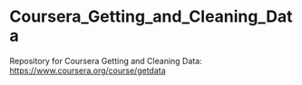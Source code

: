 Coursera_Getting_and_Cleaning_Data
==================================

Repository for Coursera Getting and Cleaning Data: https://www.coursera.org/course/getdata
